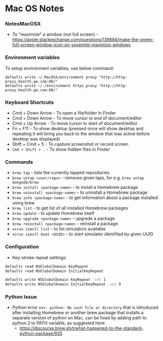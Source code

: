# Mac OS Notes

### NotesMacOSX
* To "maximize" a window (not full screen) - 
https://apple.stackexchange.com/questions/139884/make-the-green-full-screen-window-icon-on-yosemite-maximize-windows

### Environment variables
To setup environment variables, use below command:
```
defaults write ~/.MacOSX/environment proxy "http://http-proxy.health.ge.com:88/"
defaults write ~/./environment https_proxy "http://http-proxy.health.ge.com:88/"
```

### Keyboard Shortcuts
* Cmd + Down Arrow - To open a file/folder in Finder
* Cmd + Down Arrow - To move cursor to end of document/editor
* Cmd + Up Arrow - To move cursor to start of document/editor
* Fn + F11 - To show desktop (pressed once will show desktop and repeating it will bring you back to the window that was active before desktop was displayed)
* Shift + Cmd + 5 - To capture screenshot or record screen
* `Cmd + Shift + .` - To show hidden files in Finder

### Commands
* `brew tap` - lists the currently tapped repositories
* `brew untap <user/repo>` - removes given taps, for e.g. `brew untap mongodb/brew` 
* `brew install <package-name>` - to install a Homebrew package
* `brew uninstall <package-name>` - to uninstall a Homebrew package
* `brew info <package-name>` - to get information about a package installed using brew
* `brew list` - to get list of all installed Homebrew packages
* `brew update` - to update Homebrew itself
* `brew upgrade <package-name>` - upgrade a package
* `brew reinstall <package-name>` - reinstall a package
* `xcrun simctl list` - to list simulators available
* `xcrun simctl boot <UUID>` - to start simulator identified by given UUID


### Configuration
* Key-stroke repeat settings:
```bash
defaults read NSGlobalDomain KeyRepeat
defaults read NSGlobalDomain InitialKeyRepeat

defaults write NSGlobalDomain KeyRepeat -int 1
defaults write NSGlobalDomain InitialKeyRepeat -int 9
```

### Python Issue
* Python error `env: python: No such file or directory` that is introduced after installing Homebrew or another brew package that installs a separate version of python on Mac, can be fixed by adding path to python 2 to PATH variable, as suggested here:
  * https://discourse.brew.sh/t/what-happened-to-the-standard-python-package/935
